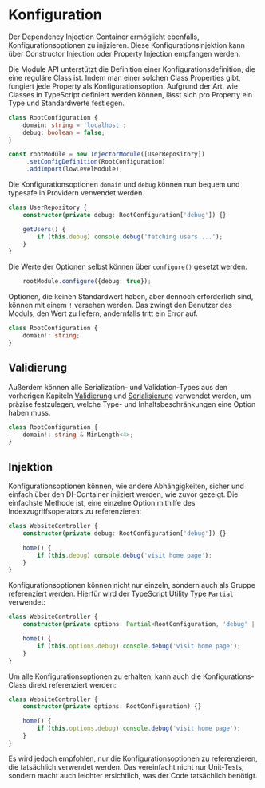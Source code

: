 # Konfiguration

Der Dependency Injection Container ermöglicht ebenfalls, Konfigurationsoptionen zu injizieren. Diese Konfigurationsinjektion kann über Constructor Injection oder Property Injection empfangen werden.

Die Module API unterstützt die Definition einer Konfigurationsdefinition, die eine reguläre Class ist. Indem man einer solchen Class Properties gibt, fungiert jede Property als Konfigurationsoption. Aufgrund der Art, wie Classes in TypeScript definiert werden können, lässt sich pro Property ein Type und Standardwerte festlegen.

```typescript
class RootConfiguration {
    domain: string = 'localhost';
    debug: boolean = false;
}

const rootModule = new InjectorModule([UserRepository])
     .setConfigDefinition(RootConfiguration)
     .addImport(lowLevelModule);
```

Die Konfigurationsoptionen `domain` und `debug` können nun bequem und typesafe in Providern verwendet werden.

```typescript
class UserRepository {
    constructor(private debug: RootConfiguration['debug']) {}

    getUsers() {
        if (this.debug) console.debug('fetching users ...');
    }
}
```

Die Werte der Optionen selbst können über `configure()` gesetzt werden.

```typescript
	rootModule.configure({debug: true});
```

Optionen, die keinen Standardwert haben, aber dennoch erforderlich sind, können mit einem `!` versehen werden. Das zwingt den Benutzer des Moduls, den Wert zu liefern; andernfalls tritt ein Error auf.

```typescript
class RootConfiguration {
    domain!: string;
}
```

## Validierung

Außerdem können alle Serialization- und Validation-Types aus den vorherigen Kapiteln [Validierung](../runtime-types/validation.md) und [Serialisierung](../runtime-types/serialization.md) verwendet werden, um präzise festzulegen, welche Type- und Inhaltsbeschränkungen eine Option haben muss.

```typescript
class RootConfiguration {
    domain!: string & MinLength<4>;
}
```

## Injektion

Konfigurationsoptionen können, wie andere Abhängigkeiten, sicher und einfach über den DI-Container injiziert werden, wie zuvor gezeigt. Die einfachste Methode ist, eine einzelne Option mithilfe des Indexzugriffsoperators zu referenzieren:

```typescript
class WebsiteController {
    constructor(private debug: RootConfiguration['debug']) {}

    home() {
        if (this.debug) console.debug('visit home page');
    }
}
```

Konfigurationsoptionen können nicht nur einzeln, sondern auch als Gruppe referenziert werden. Hierfür wird der TypeScript Utility Type `Partial` verwendet:

```typescript
class WebsiteController {
    constructor(private options: Partial<RootConfiguration, 'debug' | 'domain'>) {}

    home() {
        if (this.options.debug) console.debug('visit home page');
    }
}
```

Um alle Konfigurationsoptionen zu erhalten, kann auch die Konfigurations-Class direkt referenziert werden:

```typescript
class WebsiteController {
    constructor(private options: RootConfiguration) {}

    home() {
        if (this.options.debug) console.debug('visit home page');
    }
}
```

Es wird jedoch empfohlen, nur die Konfigurationsoptionen zu referenzieren, die tatsächlich verwendet werden. Das vereinfacht nicht nur Unit-Tests, sondern macht auch leichter ersichtlich, was der Code tatsächlich benötigt.